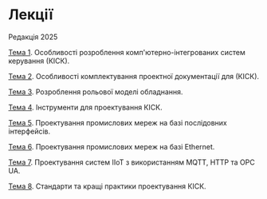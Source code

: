 # Лекції

Редакція 2025

[Тема 1](1.md). Особливості розроблення комп'ютерно-інтегрованих систем керування (КІСК).

[Тема 2](2.md). Особливості комплектування проектної документації для (КІСК).

[Тема 3](3.md). Розроблення рольової моделі обладнання.  

[Тема 4](4.md). Інструменти для проектування КІСК. 

[Тема 5](5.md). Проектування промислових мереж на базі послідовних інтерфейсів.  

[Тема 6](6.md). Проектування промислових мереж на базі Ethernet.

[Тема 7](7.md). Проектування систем IIoT з використанням MQTT, HTTP та OPC UA.  

[Тема 8](8.md). Стандарти та кращі практики проектування КІСК.
